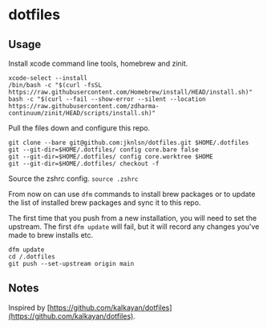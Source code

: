 # dotfiles

## Usage

Install xcode command line tools, homebrew and zinit.

```
xcode-select --install
/bin/bash -c "$(curl -fsSL https://raw.githubusercontent.com/Homebrew/install/HEAD/install.sh)"
bash -c "$(curl --fail --show-error --silent --location https://raw.githubusercontent.com/zdharma-continuum/zinit/HEAD/scripts/install.sh)"
```

Pull the files down and configure this repo.

```
git clone --bare git@github.com:jknlsn/dotfiles.git $HOME/.dotfiles
git --git-dir=$HOME/.dotfiles/ config core.bare false
git --git-dir=$HOME/.dotfiles/ config core.worktree $HOME
git --git-dir=$HOME/.dotfiles/ checkout -f
```

Source the zshrc config.
`source .zshrc`

From now on can use `dfm` commands to install brew packages or to update the list of installed brew packages and sync it to this repo.

The first time that you push from a new installation, you will need to set the upstream. The first `dfm update` will fail, but it will record any changes you've made to brew installs etc.

```
dfm update
cd /.dotfiles
git push --set-upstream origin main
```

## Notes

Inspired by [https://github.com/kalkayan/dotfiles](https://github.com/kalkayan/dotfiles).
